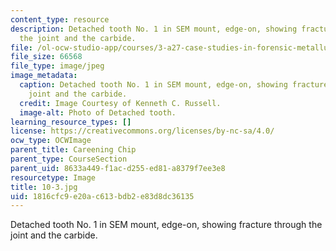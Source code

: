 ```yaml
---
content_type: resource
description: Detached tooth No. 1 in SEM mount, edge-on, showing fracture through
  the joint and the carbide.
file: /ol-ocw-studio-app/courses/3-a27-case-studies-in-forensic-metallurgy-fall-2007/1816cfc9e20ac613bdb2e83d8dc36135_10-3.jpg
file_size: 66568
file_type: image/jpeg
image_metadata:
  caption: Detached tooth No. 1 in SEM mount, edge-on, showing fracture through the
    joint and the carbide.
  credit: Image Courtesy of Kenneth C. Russell.
  image-alt: Photo of Detached tooth.
learning_resource_types: []
license: https://creativecommons.org/licenses/by-nc-sa/4.0/
ocw_type: OCWImage
parent_title: Careening Chip
parent_type: CourseSection
parent_uid: 8633a449-f1ac-d255-ed81-a8379f7ee3e8
resourcetype: Image
title: 10-3.jpg
uid: 1816cfc9-e20a-c613-bdb2-e83d8dc36135
---
```

Detached tooth No. 1 in SEM mount, edge-on, showing fracture through the joint and the carbide.